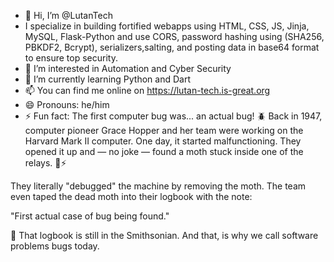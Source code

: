 - 👋 Hi, I’m @LutanTech
- I specialize in building fortified webapps using HTML, CSS, JS, Jinja, MySQL, Flask-Python and use CORS, password hashing using (SHA256, PBKDF2, Bcrypt), serializers,salting, and posting data in base64 format to ensure top security.
- 👀 I’m interested in  Automation and Cyber Security 
- 🌱 I’m currently learning Python and Dart
- 📫 You can find me online on https://lutan-tech.is-great.org
- 😄 Pronouns: he/him
- ⚡ Fun fact: The first computer bug was... an actual bug! 🪲
Back in 1947, computer pioneer Grace Hopper and her team were working on the Harvard Mark II computer. One day, it started malfunctioning. They opened it up and — no joke — found a moth stuck inside one of the relays. 🦋⚡

They literally "debugged" the machine by removing the moth. The team even taped the dead moth into their logbook with the note:

"First actual case of bug being found."

📓 That logbook is still in the Smithsonian. And that, is why we call software problems bugs today.

<!---
LutanTech/LutanTech is a ✨ special ✨ repository because its `README.md` (this file) appears on your GitHub profile.
You can click the Preview link to take a look at your changes.
--->
